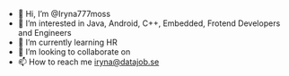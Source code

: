 - 👋 Hi, I’m @Iryna777moss
- 👀 I’m interested in Java, Android, C++, Embedded, Frotend Developers and Engineers
- 🌱 I’m currently learning HR 
- 💞️ I’m looking to collaborate on 
- 📫 How to reach me iryna@datajob.se

<!---
Iryna777moss/Iryna777moss is a ✨ special ✨ repository because its `README.md` (this file) appears on your GitHub profile.
You can click the Preview link to take a look at your changes.
--->
